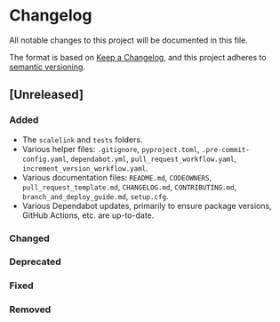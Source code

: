 # Changelog

All notable changes to this project will be documented in this file.

The format is based on [Keep a Changelog](https://keepachangelog.com/en/1.0.0/),
and this project adheres to [semantic versioning](https://semver.org/spec/v2.0.0.html).

## [Unreleased]

### Added

- The `scalelink` and `tests` folders.
- Various helper files: `.gitignore`, `pyproject.toml`, `.pre-commit-config.yaml`, `dependabot.yml`,
  `pull_request_workflow.yaml`, `increment_version_workflow.yaml`.
- Various documentation files: `README.md`, `CODEOWNERS`, `pull_request_template.md`, `CHANGELOG.md`,
  `CONTRIBUTING.md`, `branch_and_deploy_guide.md`, `setup.cfg`.
- Various Dependabot updates, primarily to ensure package versions, GitHub Actions, etc. are up-to-date.

### Changed

### Deprecated

### Fixed

### Removed
